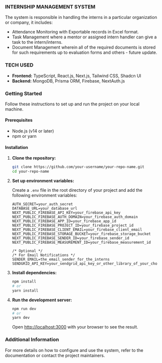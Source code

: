### INTERNSHIP MANAGEMENT SYSTEM

The system is responsible in handling the interns in a particular organization or company, it includes:

- Attendance Monitoring with Exportable records in Excel format.
- Task Management where a mentor or assigned intern handler can give a task to the intern/interns.
- Document Management wherein all of the required documents is stored for such requirements up to evaluation forms and others - future update.

### TECH USED

- **Frontend:** TypeScript, React.js, Next.js, Tailwind CSS, Shadcn UI
- **Backend:** MongoDB, Prisma ORM, Firebase, NextAuth.js

### Getting Started

Follow these instructions to set up and run the project on your local machine.

#### Prerequisites

- Node.js (v14 or later)
- npm or yarn

#### Installation

1. **Clone the repository:**

   ```sh
   git clone https://github.com/your-username/your-repo-name.git
   cd your-repo-name
   ```

2. **Set up environment variables:**

   Create a `.env` file in the root directory of your project and add the following environment variables:

   ```properties
   AUTH_SECRET=your_auth_secret
   DATABASE_URL=your_database_url
   NEXT_PUBLIC_FIREBASE_API_KEY=your_firebase_api_key
   NEXT_PUBLIC_FIREBASE_AUTH_DOMAIN=your_firebase_auth_domain
   NEXT_PUBLIC_FIREBASE_APP_ID=your_firebase_app_id
   NEXT_PUBLIC_FIREBASE_PROJECT_ID=your_firebase_project_id
   NEXT_PUBLIC_FIREBASE_CLIENT_EMAIL=your_firebase_client_email
   NEXT_PUBLIC_FIREBASE_STORAGE_BUCKET=your_firebase_storage_bucket
   NEXT_PUBLIC_FIREBASE_SENDER_ID=your_firebase_sender_id
   NEXT_PUBLIC_FIREBASE_MEASUREMENT_ID=your_firebase_measurement_id

   /* Optional */
   /* For Email Notifications */
   SENDER_EMAIL=the_email_sender_for_the_interns
   SENDGRID_API_KEY=your_sendgrid_api_key_or_other_library_of_your_choice
   ```

3. **Install dependencies:**

   ```sh
   npm install
   # or
   yarn install
   ```

4. **Run the development server:**

   ```sh
   npm run dev
   # or
   yarn dev
   ```

   Open [http://localhost:3000](http://localhost:3000) with your browser to see the result.

### Additional Information

For more details on how to configure and use the system, refer to the documentation or contact the project maintainers.
